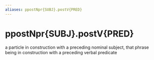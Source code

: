 ```yaml
---
aliases: ppostNpr{SUBJ}.postV{PRED}
---
```

# ppostNpr{SUBJ}.postV{PRED}

a particle in construction with a preceding nominal subject, that phrase being in construction with a preceding verbal predicate